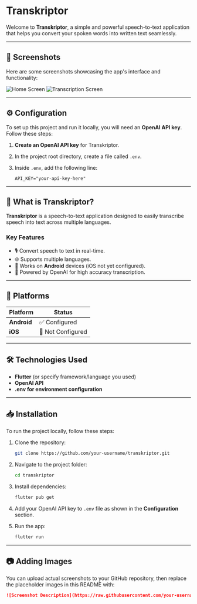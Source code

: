 # Transkriptor

Welcome to **Transkriptor**, a simple and powerful speech-to-text application that helps you convert your spoken words into written text seamlessly.

---

## 📸 Screenshots

Here are some screenshots showcasing the app's interface and functionality:

<!-- Add your images here - Example: -->
![Home Screen](https://via.placeholder.com/600x400?text=Home+Screen)
![Transcription Screen](https://via.placeholder.com/600x400?text=Transcription+Screen)

---

## ⚙️ Configuration

To set up this project and run it locally, you will need an **OpenAI API key**. Follow these steps:

1. **Create an OpenAI API key** for Transkriptor.
2. In the project root directory, create a file called `.env`.
3. Inside `.env`, add the following line:

    ```
    API_KEY="your-api-key-here"
    ```

---

## 📖 What is Transkriptor?

**Transkriptor** is a speech-to-text application designed to easily transcribe speech into text across multiple languages.

### Key Features
- 🎙️ Convert speech to text in real-time.
- 🌐 Supports multiple languages.
- 📲 Works on **Android** devices (iOS not yet configured).
- 🔐 Powered by OpenAI for high accuracy transcription.

---

## 🚀 Platforms

| Platform | Status |
|---|---|
| **Android** | ✅ Configured |
| **iOS** | 🚫 Not Configured |

---

## 🛠️ Technologies Used

- **Flutter** (or specify framework/language you used)
- **OpenAI API**
- **.env for environment configuration**

---

## 📥 Installation

To run the project locally, follow these steps:

1. Clone the repository:
    ```bash
    git clone https://github.com/your-username/transkriptor.git
    ```
2. Navigate to the project folder:
    ```bash
    cd transkriptor
    ```
3. Install dependencies:
    ```bash
    flutter pub get
    ```
4. Add your OpenAI API key to `.env` file as shown in the **Configuration** section.

5. Run the app:
    ```bash
    flutter run
    ```

---

## 📷 Adding Images

You can upload actual screenshots to your GitHub repository, then replace the placeholder images in this README with:

```markdown
![Screenshot Description](https://raw.githubusercontent.com/your-username/transkriptor/main/assets/screenshot1.png)
